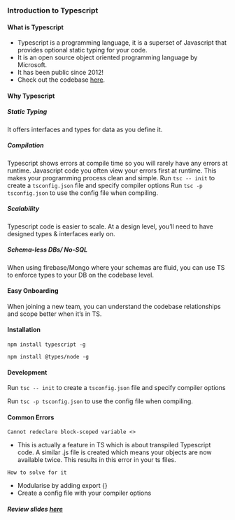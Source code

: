 ### Introduction to Typescript

#### What is Typescript

- Typescript is a programming language, it is a superset of Javascript that provides optional static typing for your code.
- It is an open source object oriented programming language by Microsoft.
- It has been public since 2012!
- Check out the codebase [here](https://github.com/microsoft/TypeScript).

#### Why Typescript

##### Static Typing

It offers interfaces and types for data as you define it.

##### Compilation

Typescript shows errors at compile time so you will rarely have any errors at runtime.
Javascript code you often view your errors first at runtime.
This makes your programming process clean and simple.
Run `tsc -- init` to create a `tsconfig.json` file and specify compiler options
Run `tsc -p tsconfig.json` to use the config file when compiling.

##### Scalability

Typescript code is easier to scale.
At a design level, you’ll need to have designed types & interfaces early on.

##### Schema-less DBs/ No-SQL

When using firebase/Mongo where your schemas are fluid, you can use TS to enforce types to your DB on the codebase level.

#### Easy Onboarding

When joining a new team, you can understand the codebase relationships and scope better when it’s in TS.

#### Installation

`npm install typescript -g`

`npm install @types/node -g`

#### Development

Run `tsc -- init` to create a `tsconfig.json` file and specify compiler options

Run `tsc -p tsconfig.json` to use the config file when compiling.

#### Common Errors

`Cannot redeclare block-scoped variable <>`

- This is actually a feature in TS which is about transpiled Typescript code. A similar .js file is created which means your objects are now available twice. This results in this error in your ts files.

`How to solve for it`

- Modularise by adding export {}
- Create a config file with your compiler options

##### Review slides [here](https://docs.google.com/presentation/d/1Pej5dfqhYdrOwY8zK1ixqL3z0OXXACY3K1ZvZ-hZurA/edit?usp=sharing)
